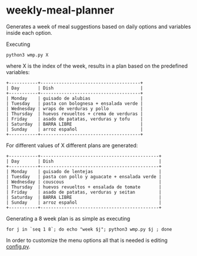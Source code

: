 # weekly-meal-planner

Generates a week of meal suggestions based on daily options and variables inside each option.

Executing

```
python3 wmp.py X
```
where X is the index of the week, results in a plan based on the predefined variables:

```
+-----------+--------------------------------------+
| Day       | Dish                                 |
+-----------+--------------------------------------+
| Monday    | guisado de alubias                   |
| Tuesday   | pasta con bolognesa + ensalada verde |
| Wednesday | wraps de verduras y pollo            |
| Thursday  | huevos revueltos + crema de verduras |
| Friday    | asado de patatas, verduras y tofu    |
| Saturday  | BARRA LIBRE                          |
| Sunday    | arroz español                        |
+-----------+--------------------------------------+
```
For different values of X different plans are generated:

```
+-----------+---------------------------------------------+
| Day       | Dish                                        |
+-----------+---------------------------------------------+
| Monday    | guisado de lentejas                         |
| Tuesday   | pasta con pollo y aguacate + ensalada verde |
| Wednesday | couscous                                    |
| Thursday  | huevos revueltos + ensalada de tomate       |
| Friday    | asado de patatas, verduras y seitan         |
| Saturday  | BARRA LIBRE                                 |
| Sunday    | arroz español                               |
+-----------+---------------------------------------------+
```

Generating a 8 week plan is as simple as executing
```
for j in `seq 1 8`; do echo "week $j"; python3 wmp.py $j ; done
```

In order to customize the menu options all that is needed is editing [config.py](config.py).
